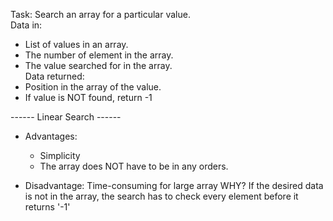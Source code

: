 Task: Search an array for a particular value.<br />
Data in:
  - List of values in an array.
  - The number of element in the array.
  - The value searched for in the array.<br />
Data returned:
  - Position in the array of the value.
  - If value is NOT found, return -1

------ Linear Search ------
- Advantages:
  + Simplicity
  + The array does NOT have to be in any orders.

- Disadvantage: Time-consuming for large array
WHY? If the desired data is not in the array, the search has to check every element before it returns '-1'